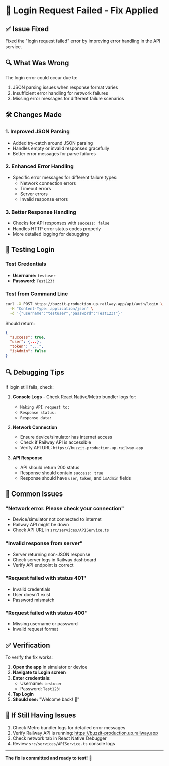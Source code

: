 # 🔧 Login Request Failed - Fix Applied

## ✅ Issue Fixed

Fixed the "login request failed" error by improving error handling in the API service.

## 🔍 What Was Wrong

The login error could occur due to:
1. JSON parsing issues when response format varies
2. Insufficient error handling for network failures
3. Missing error messages for different failure scenarios

## 🛠️ Changes Made

### 1. Improved JSON Parsing
- Added try-catch around JSON parsing
- Handles empty or invalid responses gracefully
- Better error messages for parse failures

### 2. Enhanced Error Handling
- Specific error messages for different failure types:
  - Network connection errors
  - Timeout errors
  - Server errors
  - Invalid response errors

### 3. Better Response Handling
- Checks for API responses with `success: false`
- Handles HTTP error status codes properly
- More detailed logging for debugging

## 📱 Testing Login

### Test Credentials
- **Username:** `testuser`
- **Password:** `Test123!`

### Test from Command Line
```bash
curl -X POST https://buzzit-production.up.railway.app/api/auth/login \
  -H "Content-Type: application/json" \
  -d '{"username":"testuser","password":"Test123!"}'
```

Should return:
```json
{
  "success": true,
  "user": {...},
  "token": "...",
  "isAdmin": false
}
```

## 🔍 Debugging Tips

If login still fails, check:

1. **Console Logs** - Check React Native/Metro bundler logs for:
   - `Making API request to:`
   - `Response status:`
   - `Response data:`

2. **Network Connection**
   - Ensure device/simulator has internet access
   - Check if Railway API is accessible
   - Verify API URL: `https://buzzit-production.up.railway.app`

3. **API Response**
   - API should return 200 status
   - Response should contain `success: true`
   - Response should have `user`, `token`, and `isAdmin` fields

## 📝 Common Issues

### "Network error. Please check your connection"
- Device/simulator not connected to internet
- Railway API might be down
- Check API URL in `src/services/APIService.ts`

### "Invalid response from server"
- Server returning non-JSON response
- Check server logs in Railway dashboard
- Verify API endpoint is correct

### "Request failed with status 401"
- Invalid credentials
- User doesn't exist
- Password mismatch

### "Request failed with status 400"
- Missing username or password
- Invalid request format

## ✅ Verification

To verify the fix works:

1. **Open the app** in simulator or device
2. **Navigate to Login screen**
3. **Enter credentials:**
   - Username: `testuser`
   - Password: `Test123!`
4. **Tap Login**
5. **Should see:** "Welcome back! 🎉"

## 🔄 If Still Having Issues

1. Check Metro bundler logs for detailed error messages
2. Verify Railway API is running: https://buzzit-production.up.railway.app
3. Check network tab in React Native Debugger
4. Review `src/services/APIService.ts` console logs

---

**The fix is committed and ready to test!** 🚀

